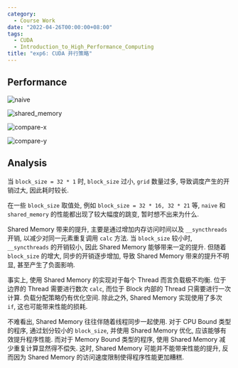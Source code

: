 ```yaml
---
category:
  - Course Work
date: "2022-04-26T00:00:00+08:00"
tags:
  - CUDA
  - Introduction_to_High_Performance_Computing
title: "exp6: CUDA 并行策略"
---
```


## Performance

![naive](https://cdn.liblaf.me/img/2023/2023-02-24T050729Z.png)

![shared_memory](https://cdn.liblaf.me/img/2023/2023-02-24T050747Z.png)

![compare-x](https://cdn.liblaf.me/img/2023/2023-02-24T050806Z.png)

![compare-y](https://cdn.liblaf.me/img/2023/2023-02-24T050823Z.png)

## Analysis

当 `block_size = 32 * 1` 时, `block_size` 过小, `grid` 数量过多, 导致调度产生的开销过大, 因此耗时较长.

在一些 `block_size` 取值处, 例如 `block_size = 32 * 16, 32 * 21` 等, `naive` 和 `shared_memory` 的性能都出现了较大幅度的跳变, 暂时想不出来为什么.

Shared Memory 带来的提升, 主要是通过增加内存访问时间以及 `__syncthreads` 开销, 以减少对同一元素重复调用 `calc` 方法. 当 `block_size` 较小时, `__syncthreads` 的开销较小, 因此 Shared Memory 能够带来一定的提升. 但随着 `block_size` 的增大, 同步的开销逐步增加, 导致 Shared Memory 带来的提升不明显, 甚至产生了负面影响.

事实上, 使用 Shared Memory 的实现对于每个 Thread 而言负载极不均衡. 位于边界的 Thread 需要进行数次 `calc`, 而位于 Block 内部的 Thread 只需要进行一次计算. 负载分配策略仍有优化空间. 除此之外, Shared Memory 实现使用了多次 `if`, 这也可能带来性能的损耗.

不难看出, Shared Memory 往往伴随着线程同步一起使用. 对于 CPU Bound 类型的程序, 通过划分较小的 `block_size`, 并使用 Shared Memory 优化, 应该能够有效提升程序性能. 而对于 Memory Bound 类型的程序, 使用 Shared Memory 减少重复计算显然得不偿失. 这时, Shared Memory 可能并不能带来性能的提升, 反而因为 Shared Memory 的访问速度限制使得程序性能更加糟糕.
